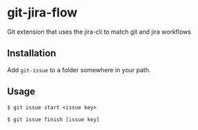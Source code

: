 git-jira-flow
=============

Git extension that uses the jira-cli to match git and jira workflows

## Installation

Add `git-issue` to a folder somewhere in your path.

## Usage
	
	$ git issue start <issue key>
	
	$ git issue finish [issue key]
